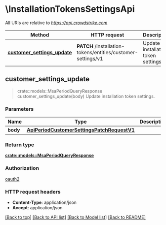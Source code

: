 # \InstallationTokensSettingsApi

All URIs are relative to *https://api.crowdstrike.com*

Method | HTTP request | Description
------------- | ------------- | -------------
[**customer_settings_update**](InstallationTokensSettingsApi.md#customer_settings_update) | **PATCH** /installation-tokens/entities/customer-settings/v1 | Update installation token settings.



## customer_settings_update

> crate::models::MsaPeriodQueryResponse customer_settings_update(body)
Update installation token settings.

### Parameters


Name | Type | Description  | Required | Notes
------------- | ------------- | ------------- | ------------- | -------------
**body** | [**ApiPeriodCustomerSettingsPatchRequestV1**](ApiPeriodCustomerSettingsPatchRequestV1.md) |  | [required] |

### Return type

[**crate::models::MsaPeriodQueryResponse**](msa.QueryResponse.md)

### Authorization

[oauth2](../README.md#oauth2)

### HTTP request headers

- **Content-Type**: application/json
- **Accept**: application/json

[[Back to top]](#) [[Back to API list]](../README.md#documentation-for-api-endpoints) [[Back to Model list]](../README.md#documentation-for-models) [[Back to README]](../README.md)

